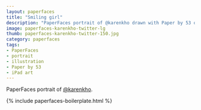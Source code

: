 ```yaml
---
layout: paperfaces
title: "Smiling girl"
description: "PaperFaces portrait of @karenkho drawn with Paper by 53 on an iPad."
image: paperfaces-karenkho-twitter-lg
thumb: paperfaces-karenkho-twitter-150.jpg
category: paperfaces
tags: 
- PaperFaces
- portrait
- illustration
- Paper by 53
- iPad art
---
```


PaperFaces portrait of [@karenkho](http://twitter.com/karenkho).

{% include paperfaces-boilerplate.html %}